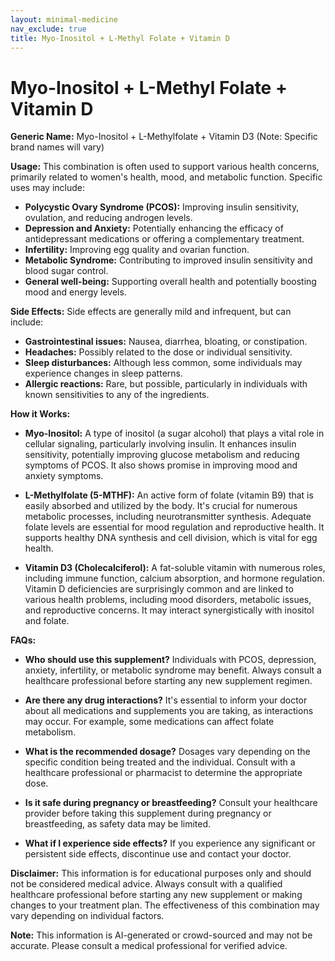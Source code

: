```yaml
---
layout: minimal-medicine
nav_exclude: true
title: Myo-Inositol + L-Methyl Folate + Vitamin D
---
```


# Myo-Inositol + L-Methyl Folate + Vitamin D

**Generic Name:** Myo-Inositol + L-Methylfolate + Vitamin D3 (Note:  Specific brand names will vary)


**Usage:** This combination is often used to support various health concerns, primarily related to women's health, mood, and metabolic function.  Specific uses may include:

* **Polycystic Ovary Syndrome (PCOS):**  Improving insulin sensitivity, ovulation, and reducing androgen levels.
* **Depression and Anxiety:**  Potentially enhancing the efficacy of antidepressant medications or offering a complementary treatment.
* **Infertility:**  Improving egg quality and ovarian function.
* **Metabolic Syndrome:** Contributing to improved insulin sensitivity and blood sugar control.
* **General well-being:** Supporting overall health and potentially boosting mood and energy levels.


**Side Effects:**  Side effects are generally mild and infrequent, but can include:

* **Gastrointestinal issues:** Nausea, diarrhea, bloating, or constipation.
* **Headaches:**  Possibly related to the dose or individual sensitivity.
* **Sleep disturbances:** Although less common, some individuals may experience changes in sleep patterns.
* **Allergic reactions:**  Rare, but possible, particularly in individuals with known sensitivities to any of the ingredients.


**How it Works:**

* **Myo-Inositol:**  A type of inositol (a sugar alcohol) that plays a vital role in cellular signaling, particularly involving insulin. It enhances insulin sensitivity, potentially improving glucose metabolism and reducing symptoms of PCOS.  It also shows promise in improving mood and anxiety symptoms.

* **L-Methylfolate (5-MTHF):**  An active form of folate (vitamin B9) that is easily absorbed and utilized by the body.  It's crucial for numerous metabolic processes, including neurotransmitter synthesis.  Adequate folate levels are essential for mood regulation and reproductive health.  It supports healthy DNA synthesis and cell division, which is vital for egg health.

* **Vitamin D3 (Cholecalciferol):**  A fat-soluble vitamin with numerous roles, including immune function, calcium absorption, and hormone regulation.  Vitamin D deficiencies are surprisingly common and are linked to various health problems, including mood disorders, metabolic issues, and reproductive concerns.  It may interact synergistically with inositol and folate.


**FAQs:**

* **Who should use this supplement?** Individuals with PCOS, depression, anxiety, infertility, or metabolic syndrome may benefit.  Always consult a healthcare professional before starting any new supplement regimen.

* **Are there any drug interactions?**  It's essential to inform your doctor about all medications and supplements you are taking, as interactions may occur.  For example, some medications can affect folate metabolism.

* **What is the recommended dosage?** Dosages vary depending on the specific condition being treated and the individual.  Consult with a healthcare professional or pharmacist to determine the appropriate dose.

* **Is it safe during pregnancy or breastfeeding?**  Consult your healthcare provider before taking this supplement during pregnancy or breastfeeding, as safety data may be limited.

* **What if I experience side effects?**  If you experience any significant or persistent side effects, discontinue use and contact your doctor.

**Disclaimer:** This information is for educational purposes only and should not be considered medical advice.  Always consult with a qualified healthcare professional before starting any new supplement or making changes to your treatment plan.  The effectiveness of this combination may vary depending on individual factors.


**Note:** This information is AI-generated or crowd-sourced and may not be accurate. Please consult a medical professional for verified advice.